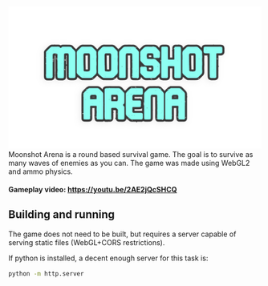 ![alt text](./assets/ui/TitleText.png?raw=true)
Moonshot Arena is a round based survival game. The goal is to survive as many waves of enemies as you can.
The game was made using WebGL2 and ammo physics.

#### Gameplay video: https://youtu.be/2AE2jQcSHCQ
## Building and running
The game does not need to be built, but requires a server
capable of serving static files (WebGL+CORS restrictions).

If python is installed, a decent enough server for this task is:

```bash
python -m http.server
```